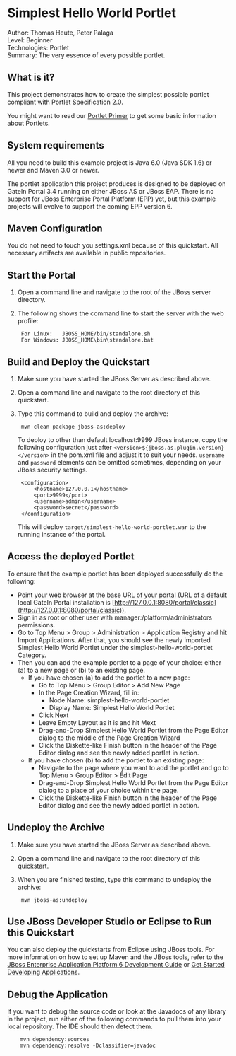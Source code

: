 <!-- Do not edit this derived file! Rather edit the master file gatein-portal-quickstarts-parent/src/main/readme/simplest-hello-world-portlet/README.md.ftl -->

Simplest Hello World Portlet
============================
Author: Thomas Heute, Peter Palaga  
Level: Beginner  
Technologies: Portlet  
Summary: The very essence of every possible portlet.


What is it?
-----------

This project demonstrates how to create the simplest possible portlet compliant with Portlet Specification 2.0.

You might want to read our [Portlet Primer](http://docs.jboss.com/gatein/portal/3.4.0.M01/reference-guide/en-US/html/chap-Reference_Guide-Portlet_development.html#sect-Reference_Guide-Portlet_Primer) to get some basic information about Portlets.


<!-- The following content is included from gatein-portal-quickstarts-parent/src/main/readme/include/portlet-general.md.ftl -->

System requirements
-------------------

All you need to build this example project is Java 6.0 (Java SDK 1.6) or newer and Maven 3.0 or newer.

The portlet application this project produces is designed to be deployed on GateIn Portal 3.4 running on either
JBoss AS or JBoss EAP. There is no support for JBoss Enterprise Portal Platform (EPP) yet, but this example projects will evolve
to support the coming EPP version 6.


Maven Configuration
-------------------

You do not need to touch you settings.xml because of this quickstart. All necessary artifacts are available in public
repositories.


Start the Portal
----------------

1. Open a command line and navigate to the root of the JBoss server directory.
2. The following shows the command line to start the server with the web profile:

        For Linux:   JBOSS_HOME/bin/standalone.sh
        For Windows: JBOSS_HOME\bin\standalone.bat


Build and Deploy the Quickstart
-------------------------------

1. Make sure you have started the JBoss Server as described above.
2. Open a command line and navigate to the root directory of this quickstart.
3. Type this command to build and deploy the archive:

        mvn clean package jboss-as:deploy

   To deploy to other than default localhost:9999 JBoss instance, copy the following configuration 
   just after `<version>${jboss.as.plugin.version}</version>` in the pom.xml file and adjust it to suit your needs.
   `username` and `password` elements can be omitted sometimes, depending on your JBoss security settings.
                 
        <configuration>
            <hostname>127.0.0.1</hostname>
            <port>9999</port>
            <username>admin</username>
            <password>secret</password>
        </configuration>

   This will deploy `target/simplest-hello-world-portlet.war` to the running instance of the portal.


Access the deployed Portlet
---------------------------

To ensure that the example portlet has been deployed successfully do the following: 
* Point your web browser at the base URL of your portal (URL of a default local GateIn Portal installation is
[http://127.0.0.1:8080/portal/classic](http://127.0.0.1:8080/portal/classic)).
* Sign in as root or other user with manager:/platform/administrators permissions.
* Go to Top Menu > Group > Administration > Application Registry and hit Import Applications. After that, you should
see the newly imported Simplest Hello World Portlet under the simplest-hello-world-portlet Category.
* Then you can add the example portlet to a page of your choice: either (a) to a new page or (b) to an existing page.
  * If you have chosen (a) to add the portlet to a new page:
    * Go to Top Menu > Group Editor > Add New Page
    * In the Page Creation Wizard, fill in:
      * Node Name: simplest-hello-world-portlet
      * Display Name: Simplest Hello World Portlet
    * Click Next
    * Leave Empty Layout as it is and hit Mext
    * Drag-and-Drop Simplest Hello World Portlet from the Page Editor dialog to the middle of the Page Creation Wizard
    * Click the Diskette-like Finish button in the header of the Page Editor dialog and see the newly added portlet in action.
  * If you have chosen (b) to add the portlet to an existing page:
    * Navigate to the page where you want to add the portlet and go to Top Menu > Group Editor > Edit Page
    * Drag-and-Drop Simplest Hello World Portlet from the Page Editor dialog to a place of your choice within the page.
    * Click the Diskette-like Finish button in the header of the Page Editor dialog and see the newly added portlet in action.


Undeploy the Archive
--------------------

1. Make sure you have started the JBoss Server as described above.
2. Open a command line and navigate to the root directory of this quickstart.
3. When you are finished testing, type this command to undeploy the archive:

        mvn jboss-as:undeploy


Use JBoss Developer Studio or Eclipse to Run this Quickstart
------------------------------------------------------------
You can also deploy the quickstarts from Eclipse using JBoss tools. For more information on how to set up Maven and the JBoss 
tools, refer to the 
[JBoss Enterprise Application Platform 6 Development Guide](https://access.redhat.com/knowledge/docs/JBoss_Enterprise_Application_Platform/) 
or [Get Started Developing Applications](http://www.jboss.org/jdf/quickstarts/jboss-as-quickstart/guide/Introduction/ "Get Started Developing Applications").


Debug the Application
---------------------

If you want to debug the source code or look at the Javadocs of any library in the project, run either of the following 
commands to pull them into your local repository. The IDE should then detect them.

        mvn dependency:sources
        mvn dependency:resolve -Dclassifier=javadoc
